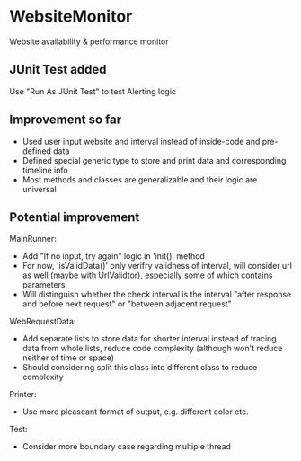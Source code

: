 # WebsiteMonitor
Website availability &amp; performance monitor

## JUnit Test added
Use "Run As JUnit Test" to test Alerting logic

## Improvement so far
- Used user input website and interval instead of inside-code and pre-defined data
- Defined special generic type to store and print data and corresponding timeline info
- Most methods and classes are generalizable and their logic are universal

## Potential improvement
MainRunner: 
- Add "If no input, try again" logic in 'init()' method
- For now, 'isValidData()' only verifry validness of interval, will consider url as well (maybe with UrlValidtor), especially some of which contains parameters
- Will distinguish whether the check interval is the interval "after response and before next request" or "between adjacent request"

WebRequestData: 
- Add separate lists to store data for shorter interval instead of tracing data from whole lists, reduce code complexity (although won't reduce neither of time or space)
- Should considering split this class into different class to reduce complexity

Printer:
- Use more pleaseant format of output, e.g. different color etc.

Test: 
- Consider more boundary case regarding multiple thread
